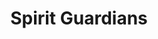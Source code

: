 ---
title: "Spirit Guardians"
index: "spirit-guardians"
permalink: /spells/spirit-guardians/
tags:
  - Spell
  - 3rd Level
  - Conjuration
available_for:
  - Cleric
level: "3rd Level"
school: "Conjuration"
comp:
  - V
  - S
  - M
material: "a holy symbol."
duration: "10 Minutes"
concentration: true
description: |
  You call forth spirits to protect you. They flit around you to a distance of 15 feet for the duration. If you are good or neutral, their spectral form appears angelic or fey (your choice). If you are evil, they appear fiendish.

  When you cast this spell, you can designate any number of creatures you can see to be unaffected by it. An affected creature's speed is halved in the area, and when the creature enters the area for the first time on a turn or starts its turn there, it must make a wisdom saving throw. On a failed save, the creature takes 3d8 radiant damage (if you are good or neutral) or 3d8 necrotic damage (if you are evil). On a successful save, the creature takes half as much damage.

  **At higher levels.** When you cast this spell using a spell slot of 4th level or higher, the damage increases by 1d8 for each slot level above 3rd.
excerpt: "You call forth spirits to protect you."
source: "Basic Rules"
---